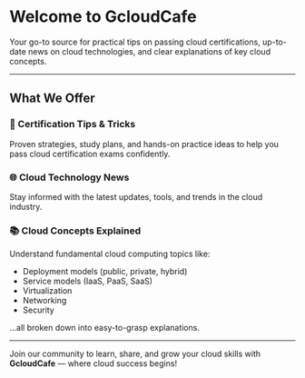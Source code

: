 # Welcome to GcloudCafe

Your go-to source for practical tips on passing cloud certifications, up-to-date news on cloud technologies, and clear explanations of key cloud concepts.

---

## What We Offer

### 🎯 Certification Tips & Tricks  
Proven strategies, study plans, and hands-on practice ideas to help you pass cloud certification exams confidently.

### 🌐 Cloud Technology News  
Stay informed with the latest updates, tools, and trends in the cloud industry.

### 📚 Cloud Concepts Explained  
Understand fundamental cloud computing topics like:
- Deployment models (public, private, hybrid)
- Service models (IaaS, PaaS, SaaS)
- Virtualization
- Networking
- Security

...all broken down into easy-to-grasp explanations.

---

Join our community to learn, share, and grow your cloud skills with **GcloudCafe** — where cloud success begins!
